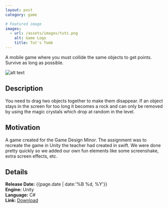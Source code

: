 ```yaml
---
layout: post
category: game

# Featured image
images:
  - url: /assets/images/tuts.png
    alt: Game Logo
    title: Tut's Tomb
---
```


A mobile game where you must collide the same objects to get points. Survive as long as possible.
<!--content-->
![alt text]({{site.baseurl}}{{page.images[0].url}} "{{page.images[0].alt}}")

## Description
You need to drag two objects together to make them disappear. If an object stays in the screen for too long it becomes a rock and can only be removed by using the magic crystals which drop at random in the level.

## Motivation
A game created for the Game Design Minor. The assignment was to recreate the game in Unity the teacher had created in swift. We were done pretty quickly so we added our own fun elements like some screenshake, extra screen effects, etc.

## Details
**Release Date:** {{page.date | date:'%B %d, %Y'}}  
**Engine:** Unity  
**Language:** C#  
**Link:**  [Download](https://gearedgames.itch.io/tuts-tomb?secret=wMR4i1LEJ3l1PM7eMpvfW2deMjI)
